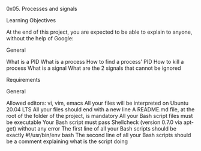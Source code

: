 0x05. Processes and signals

Learning Objectives
  
At the end of this project, you are expected to be able to explain to anyone, without the help of Google:

General
  
What is a PID
What is a process
How to find a process’ PID
How to kill a process
What is a signal
What are the 2 signals that cannot be ignored

Requirements
  
General
   
Allowed editors: vi, vim, emacs
All your files will be interpreted on Ubuntu 20.04 LTS
All your files should end with a new line
A README.md file, at the root of the folder of the project, is mandatory
All your Bash script files must be executable
Your Bash script must pass Shellcheck (version 0.7.0 via apt-get) without any error
The first line of all your Bash scripts should be exactly #!/usr/bin/env bash
The second line of all your Bash scripts should be a comment explaining what is the script doing